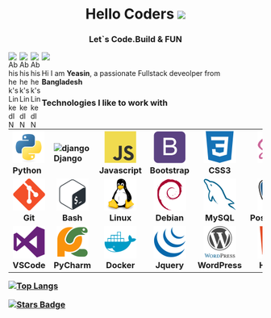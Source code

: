 
<h1 align="center"> Hello Coders <img src="https://media.giphy.com/media/hvRJCLFzcasrR4ia7z/giphy.gif" width="25px"> </h1>
<h3 align ="center"> <strong> Let`s Code.Build & FUN </strong> </h3>
<p >
<a href="https://www.github.com/yeazin/">
  <img align="left" alt="Abhishek's LinkedIN" width="22px" src="https://raw.githubusercontent.com/peterthehan/peterthehan/master/assets/github.svg" />
</a>
<a href="https://www.linkedin.com/in/yeazin/">
  <img align="left" alt="Abhishek's LinkedIN" width="22px" src="https://raw.githubusercontent.com/peterthehan/peterthehan/master/assets/linkedin.svg" />
</a>
<a href="https://www.facebook.com/yeariha.farsin/">
  <img align="left" alt="Abhishek's LinkedIN" width="22px" src="https://raw.githubusercontent.com/peterthehan/peterthehan/master/assets/facebook.svg" />
</a>
 



![](https://komarev.com/ghpvc/?username=yeazin&color=brightgreen)

Hi I am __Yeasin__, a passionate Fullstack deveolper from __Bangladesh__

  
<h3> Technologies I like to work with
 <table>
   <tr>
      <td>
        <img alt="python" height=64px src="https://raw.githubusercontent.com/devicons/devicon/master/icons/python/python-original.svg">
        <br> Python
     </td>
     <td>
      <img alt="django" height=64px src="https://cdn.worldvectorlogo.com/logos/django.svg">
       <br> Django 
     </td>
      <td align="center">
      <img alt="javascript" height=64px src="https://raw.githubusercontent.com/devicons/devicon/master/icons/javascript/javascript-original.svg">
      <br>Javascript
    </td>
     <td align="center">
      <img alt="bootstrap" height=64px src="https://raw.githubusercontent.com/devicons/devicon/master/icons/bootstrap/bootstrap-plain.svg">
      <br>Bootstrap
    </td>
     <td align="center">
       <img alt="css" height=64px src= "https://github.com/devicons/devicon/blob/master/icons/css3/css3-plain.svg">
       <br> CSS3
     </td>
     <td align="center">
       <img alt="scss" height=64px src= "https://github.com/devicons/devicon/blob/master/icons/sass/sass-original.svg">
       <br> SASS
     </td>
   </tr>
   <tr>
     <td align="center">
       <img alt="git" height=64px src= "https://github.com/devicons/devicon/blob/master/icons/git/git-original.svg">
       <br> Git
     </td>
        <td align="center">
       <img alt="bash" height=64px src= "https://github.com/devicons/devicon/blob/master/icons/bash/bash-plain.svg">
       <br> Bash
     </td>
    <td align="center">
       <img alt="linux" height=64px src= "https://github.com/devicons/devicon/blob/master/icons/linux/linux-original.svg">
       <br> Linux
     </td>   
    <td align="center">
       <img alt="sql" height=64px src= "https://github.com/devicons/devicon/blob/master/icons/debian/debian-original.svg">
       <br> Debian
     </td> 
       <td align="center">
       <img alt="debian" height=64px src= "https://github.com/devicons/devicon/blob/master/icons/mysql/mysql-original.svg">
       <br> MySQL
     </td> 
       <td align="center">
       <img alt="Posql" height=64px src= "https://github.com/devicons/devicon/blob/master/icons/postgresql/postgresql-original.svg">
       <br> PostgreSQL
     </td> 
   </tr>
   <tr>
            <td align="center">
       <img alt="vscode" height=64px src= "https://github.com/devicons/devicon/blob/master/icons/visualstudio/visualstudio-plain.svg">
       <br> VSCode
     </td> 
            <td align="center">
       <img alt="pycahrm" height=64px src= "https://github.com/devicons/devicon/blob/master/icons/pycharm/pycharm-original.svg">
       <br> PyCharm
     </td> 
            <td align="center">
       <img alt="docker" height=64px src= "https://github.com/devicons/devicon/blob/master/icons/docker/docker-plain.svg">
       <br> Docker
     </td> 
            <td align="center">
       <img alt="jquery" height=64px src= "https://github.com/devicons/devicon/blob/master/icons/jquery/jquery-original.svg">
       <br> Jquery
     </td> 
            <td align="center">
       <img alt="wordpress" height=64px src= "https://github.com/devicons/devicon/blob/master/icons/wordpress/wordpress-original.svg">
       <br> WordPress
     </td> 
            <td align="center">
       <img alt="html5" height=64px src= "https://github.com/devicons/devicon/blob/master/icons/html5/html5-original.svg">
       <br> HTML5
     </td> 
   </tr>
 </table>

[![Top Langs](https://github-readme-stats.vercel.app/api/top-langs/?username=yeazin&layout=compact)](https://github.com/yeazin)

<a href="https://github.com/yeazin/stargazers"><img src="https://img.shields.io/github/stars/yeazin" alt="Stars Badge"/></a>

<!--
**yeazin/yeazin** is a ✨ _special_ ✨ repository because its `README.md` (this file) appears on your GitHub profile.

Here are some ideas to get you started:

 🔭 I’m currently working on ...##Python & Django
- 🌱 I’m currently learning ...
- 👯 I’m looking to collaborate on ...
- 🤔 I’m looking for help with ...
- 💬 Ask me about ...
- 📫 How to reach me: ...
- 😄 Pronouns: ...
- ⚡ Fun fact: ...
-->
